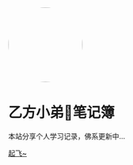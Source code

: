 <div class="cover-main"><img width="150px" src="https://yf-pic-repo.oss-cn-guangzhou.aliyuncs.com/yf-pic-repo/202203261809528.jpg" style="border-radius: 50%">
<br/>

# 乙方小弟🤳笔记簿

本站分享个人学习记录，佛系更新中...

[起飞~](/README)
